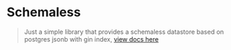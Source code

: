Schemaless
==========
> Just a simple library that provides a schemaless datastore based on postgres jsonb with gin index, [view docs here](https://godoc.org/alash3al/go-schemaless)